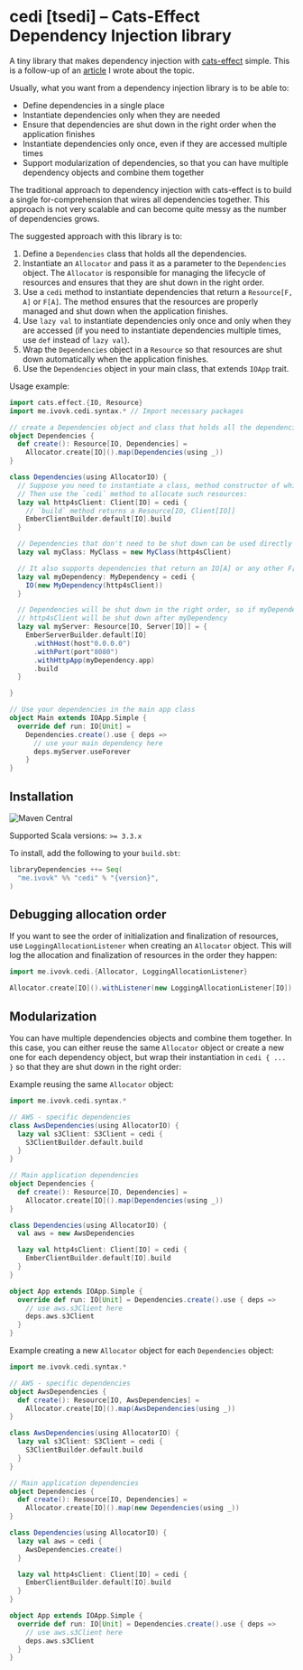 # cedi [tsedi] – Cats-Effect Dependency Injection library

A tiny library that makes dependency injection with [cats-effect](https://github.com/typelevel/cats-effect) simple.
This is a follow-up of
an [article](https://medium.com/@ivovk/dependency-injection-with-cats-effect-resource-monad-ad7cd47b977) I wrote about
the topic.

Usually, what you want from a dependency injection library is to be able to:

- Define dependencies in a single place
- Instantiate dependencies only when they are needed
- Ensure that dependencies are shut down in the right order when the application finishes
- Instantiate dependencies only once, even if they are accessed multiple times
- Support modularization of dependencies, so that you can have multiple dependency objects and combine them together

The traditional approach to dependency injection with cats-effect is to build a single for-comprehension that wires all
dependencies together. This approach is not very scalable and can become quite messy as the number of dependencies
grows.

The suggested approach with this library is to:

1. Define a `Dependencies` class that holds all the dependencies.
2. Instantiate an `Allocator` and pass it as a parameter to the `Dependencies` object. The `Allocator` is responsible
   for managing the lifecycle of resources and ensures that they are shut down in the right order.
3. Use a `cedi` method to instantiate dependencies that return a `Resource[F, A]` or `F[A]`. The method ensures that the
   resources are properly managed and shut down when the application finishes.
4. Use `lazy val` to instantiate dependencies only once and only when they are accessed (if you need to instantiate
   dependencies multiple times, use `def` instead of `lazy val`).
5. Wrap the `Dependencies` object in a `Resource` so that resources are shut down automatically when the
   application finishes.
6. Use the `Dependencies` object in your main class, that extends `IOApp` trait.

Usage example:

```scala
import cats.effect.{IO, Resource}
import me.ivovk.cedi.syntax.* // Import necessary packages

// create a Dependencies object and class that holds all the dependencies:
object Dependencies {
  def create(): Resource[IO, Dependencies] =
    Allocator.create[IO]().map(Dependencies(using _))
}

class Dependencies(using AllocatorIO) {
  // Suppose you need to instantiate a class, method constructor of which returns a Resource[F, A]
  // Then use the `cedi` method to allocate such resources:
  lazy val http4sClient: Client[IO] = cedi {
    // `build` method returns a Resource[IO, Client[IO]]
    EmberClientBuilder.default[IO].build
  }

  // Dependencies that don't need to be shut down can be used directly
  lazy val myClass: MyClass = new MyClass(http4sClient)

  // It also supports dependencies that return an IO[A] or any other F[A]
  lazy val myDependency: MyDependency = cedi {
    IO(new MyDependency(http4sClient))
  }

  // Dependencies will be shut down in the right order, so if myDependency depends on http4sClient,
  // http4sClient will be shut down after myDependency
  lazy val myServer: Resource[IO, Server[IO]] = {
    EmberServerBuilder.default[IO]
      .withHost(host"0.0.0.0")
      .withPort(port"8080")
      .withHttpApp(myDependency.app)
      .build
  }

}

// Use your dependencies in the main app class
object Main extends IOApp.Simple {
  override def run: IO[Unit] =
    Dependencies.create().use { deps =>
      // use your main dependency here
      deps.myServer.useForever
    }
}
```

## Installation

![Maven Central](https://img.shields.io/maven-central/v/me.ivovk/cedi_3?style=flat-square&color=green)

Supported Scala versions: `>= 3.3.x`

To install, add the following to your `build.sbt`:

```scala
libraryDependencies ++= Seq(
  "me.ivovk" %% "cedi" % "{version}",
)
```

## Debugging allocation order

If you want to see the order of initialization and finalization of resources, use `LoggingAllocationListener` when
creating an `Allocator` object. This will log the allocation and finalization of resources in the order they happen:

```scala
import me.ivovk.cedi.{Allocator, LoggingAllocationListener}

Allocator.create[IO]().withListener(new LoggingAllocationListener[IO])
```

## Modularization

You can have multiple dependencies objects and combine them together. In this case, you can either reuse the same
`Allocator` object or create a new one for each dependency object, but wrap their instantiation
in `cedi { ... }` so that they are shut down in the right order:

Example reusing the same `Allocator` object:

```scala
import me.ivovk.cedi.syntax.*

// AWS - specific dependencies
class AwsDependencies(using AllocatorIO) {
  lazy val s3Client: S3Client = cedi {
    S3ClientBuilder.default.build
  }
}

// Main application dependencies
object Dependencies {
  def create(): Resource[IO, Dependencies] =
    Allocator.create[IO]().map(Dependencies(using _))
}

class Dependencies(using AllocatorIO) {
  val aws = new AwsDependencies

  lazy val http4sClient: Client[IO] = cedi {
    EmberClientBuilder.default[IO].build
  }
}

object App extends IOApp.Simple {
  override def run: IO[Unit] = Dependencies.create().use { deps =>
    // use aws.s3Client here
    deps.aws.s3Client
  }
}
```

Example creating a new `Allocator` object for each `Dependencies` object:

```scala
import me.ivovk.cedi.syntax.*

// AWS - specific dependencies
object AwsDependencies {
  def create(): Resource[IO, AwsDependencies] =
    Allocator.create[IO]().map(AwsDependencies(using _))
}

class AwsDependencies(using AllocatorIO) {
  lazy val s3Client: S3Client = cedi {
    S3ClientBuilder.default.build
  }
}

// Main application dependencies
object Dependencies {
  def create(): Resource[IO, Dependencies] =
    Allocator.create[IO]().map(new Dependencies(using _))
}

class Dependencies(using AllocatorIO) {
  lazy val aws = cedi {
    AwsDependencies.create()
  }

  lazy val http4sClient: Client[IO] = cedi {
    EmberClientBuilder.default[IO].build
  }
}

object App extends IOApp.Simple {
  override def run: IO[Unit] = Dependencies.create().use { deps =>
    // use aws.s3Client here
    deps.aws.s3Client
  }
}
```
